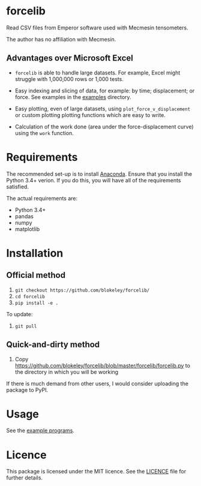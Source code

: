 # forcelib

Read CSV files from Emperor software used with Mecmesin tensometers.

The author has no affiliation with Mecmesin.


## Advantages over Microsoft Excel

- `forcelib` is able to handle large datasets.  For example, Excel might
  struggle with 1,000,000 rows or 1,000 tests.

- Easy indexing and slicing of data, for example: by time; displacement;
  or force.  See examples in the [examples](examples) directory.

- Easy plotting, even of large datasets, using `plot_force_v_displacement`
  or custom plotting plotting functions which are easy to write.

- Calculation of the work done (area under the force-displacement curve)
  using the `work` function.


# Requirements

The recommended set-up is to install
[Anaconda](https://www.continuum.io/downloads).  Ensure that you install the
Python 3.4+ verion. If you do this, you will have all of the requirements
satisfied.

The actual requirements are:

- Python 3.4+
- pandas
- numpy
- matplotlib


# Installation

## Official method

1. `git checkout https://github.com/blokeley/forcelib/`
2. `cd forcelib`
3. `pip install -e .`

To update:

1. `git pull`

## Quick-and-dirty method

1. Copy https://github.com/blokeley/forcelib/blob/master/forcelib/forcelib.py
   to the directory in which you will be working

If there is much demand from other users, I would consider uploading the
package to PyPI.

# Usage

See the [example programs](examples).


# Licence

This package is licensed under the MIT licence.  See the [LICENCE](LICENCE) file
for further details.
